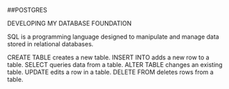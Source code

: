 ##POSTGRES

DEVELOPING MY DATABASE FOUNDATION

SQL is a programming language designed to manipulate and manage data stored in relational databases.

CREATE TABLE creates a new table.
INSERT INTO adds a new row to a table.
SELECT queries data from a table.
ALTER TABLE changes an existing table.
UPDATE edits a row in a table.
DELETE FROM deletes rows from a table.